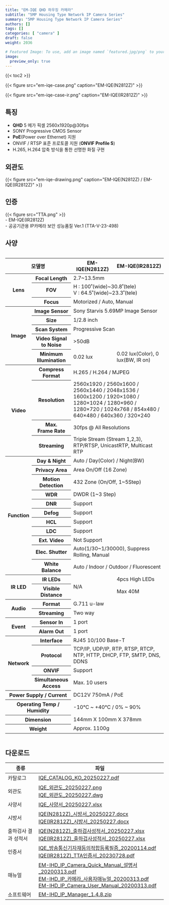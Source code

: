 ```yaml
---
title: "EM-IQE QHD 하우징 카메라"
subtitle: "5MP Housing Type Network IP Camera Series"
summary: "5MP Housing Type Network IP Camera Series"
authors: []
tags: []
categories: [ "camera" ]
draft: false
weight: 2036

# Featured Image: To use, add an image named `featured.jpg/png` to your page's folder.
image:
  preview_only: true
---
```


{{< toc2 >}}

<div class="container">
<div class="row justify-content-center align-items-center">
<div class="col-sm-6">

{{< figure src="em-iqe-case.png" caption="EM-IQE(N2812Z)" >}}

</div>
<div class="col-sm-6">

{{< figure src="em-iqe-case-ir.png" caption="EM-IQE(IR2812Z)" >}}

</div>
</div>
</div>

## 특징

- **QHD** 5 메가 픽셀 2560x1920p@30fps
- SONY Progressive CMOS Sensor
- **PoE**(Power over Ethernet) 지원
- ONVIF / RTSP 표준 프로토콜 지원 (**ONVIF Profile S**)
- H.265, H.264 압축 방식을 통한 선명한 화질 구현

## 외관도

{{< figure src="em-iqe-drawing.png" caption="EM-IQE(N2812Z) / EM-IQE(IR2812Z)" >}}


## 인증
<div class="container">
<div class="row align-items-top">
<div class="col-sm-1">
{{< figure src="TTA.png" >}} 
</div>
<div class="col-sm-8">
- EM-IQE(IR2812Z) <br>
- 공공기관용 IP카메라 보안 성능품질 Ver.1 (TTA-V-23-498)
</div>
</div>
</div>


## 사양

<div style="overflow-x: auto">
<table class="spec">
<thead>
<tr>
<th colspan="2">모델명</th>
<th>EM-IQE(N2812Z)</th>
<th>EM-IQE(IR2812Z)</th>
</tr>
</thead>
<tbody>
<tr>
<th rowspan="3">Lens</th>
<th>Focal Length</th>
<td colspan="2">2.7~13.5mm</td>
</tr>
<tr>
<th>FOV</th>
<td colspan="2">H : 100˚(wide)~30.8˚(tele)<br>V : 64.5˚(wide)~23.3˚(tele)</td>
</tr>
<tr>
<th>Focus</th>
<td colspan="2">Motorized / Auto, Manual</td>
</tr>
<tr>
<th rowspan="5">Image</th>
<th>Image Sensor</th>
<td colspan="2">Sony Starvis 5.69MP Image Sensor</td>
</tr>
<tr>
<th>Size</th>
<td colspan="2">1/2.8 inch</td>
</tr>
<tr>
<th>Scan System</th>
<td colspan="2">Progressive Scan</td>
</tr>
<tr>
<th>Video Signal<br>to Noise</th>
<td colspan="2">&gt;50dB</td>
</tr>
<tr>
<th>Minimum<br>Illumination</th>
<td>0.02 lux</td>
<td>0.02 lux(Color), 0 lux(BW, IR on)</td>
</tr>
<tr>
<th rowspan="4">Video</th>
<th>Compress<br>Format</th>
<td colspan="2">H.265 / H.264 / MJPEG</td>
</tr>
<tr>
<th>Resolution</th>
<td colspan="2">2560x1920 / 2560x1600 / 2560x1440 / 2048x1536 / 1600x1200 / 1920×1080 / 1280×1024 / 1280×960 / 1280×720 / 1024x768 / 854x480 / 640×480 / 640x360 / 320×240</td>
</tr>
<tr>
<th>Max.<br>Frame Rate</th>
<td colspan="2">30fps @ All Resolutions</td>
</tr>
<tr>
<th>Streaming</th>
<td colspan="2">Triple Stream (Stream 1,2,3), RTP/RTSP, UnicastRTP, Multicast RTP</td>
</tr>
<tr>
<th rowspan="11">Function</th>
<th>Day & Night</th>
<td colspan="2">Auto / Day(Color) / Night(BW)</td>
</tr>
<tr>
<th>Privacy Area</th>
<td colspan="2">Area On/Off (16 Zone)</td>
</tr>
<tr>
<th>Motion<br>Detection</th>
<td colspan="2">432 Zone (On/Off, 1~5Step)</td>
</tr>
<tr>
<th>WDR</th>
<td colspan="2">DWDR (1~3 Step)</td>
</tr>
<tr>
<th>DNR</th>
<td colspan="2">Support</td>
</tr>
<tr>
<th>Defog</th>
<td colspan="2">Support</td>
</tr>
<tr>
<th>HCL</th>
<td colspan="2">Support</td>
</tr>
<tr>
<th>LDC</th>
<td colspan="2">Support</td>
</tr>
<tr>
<th>Ext. Video</th>
<td colspan="2">Not Support</td>
</tr>
<tr>
<th>Elec. Shutter</th>
<td colspan="2">Auto(1/30~1/30000), Suppress Rolling, Manual</td>
</tr>
<tr>
<th>White Balance</th>
<td colspan="2">Auto / Indoor / Outdoor / Fluorescent</td>
</tr>
<tr>
<th rowspan="2">IR LED</th>
<th>IR LEDs</th>
<td rowspan="2">N/A</td>
<td>4pcs High LEDs</td>
</tr>
<tr>
<th>Visible<br>Distance</th>
<td>Max 40M</td>
</tr>
<tr>
<th rowspan="2">Audio</th>
<th>Format</th>
<td colspan="2">G.711 u-law</td>
</tr>
<tr>
<th>Streaming</th>
<td colspan="2">Two way</td>
</tr>
<tr>
<th rowspan="2">Event</th>
<th>Sensor In</th>
<td colspan="2">1 port</td>
</tr>
<tr>
<th>Alarm Out</th>
<td colspan="2">1 port</td>
</tr>
<tr>
<th rowspan="4">Network</th>
<th>Interface</th>
<td colspan="2">RJ45 10/100 Base-T</td>
</tr>
<tr>
<th>Protocol</th>
<td colspan="2">TCP/IP, UDP/IP, RTP, RTSP, RTCP, NTP, HTTP, DHCP, FTP, SMTP, DNS, DDNS</td>
</tr>
<tr>
<th>ONVIF</th>
<td colspan="2">Support</td>
</tr>
<tr>
<th>Simultaneous<br>Access</th>
<td colspan="2">Max. 10 users</td>
</tr>
<tr>
<th colspan="2">Power Supply / Current</th>
<td colspan="2">DC12V 750mA / PoE</td>
</tr>
<tr>
<th colspan="2">Operating Temp / Humidity</th>
<td colspan="2">-10℃ ~ +40℃ / 0% ~ 90%</td>
</tr>
<tr>
<th colspan="2">Dimension</th>
<td colspan="2">144mm X 100mm X 378mm</td>
</tr>
<tr>
<th colspan="2">Weight</th>
<td colspan="2">Approx. 1100g</td>
</tr>
</tbody>
</table>
</div>

## 다운로드

종류 | 파일
---- | ----
카탈로그 | [IQE_CATALOG_KO_20250227.pdf](https://www.emstone.com/data/sales/ko/IQE_CATALOG_KO_20250227.pdf)
외관도 | [IQE_외관도_20250227.png](https://www.emstone.com/data/sales/ko/IQE_외관도_20250227.png)<br>[IQE_외관도_20250227.dwg](https://www.emstone.com/data/sales/ko/IQE_외관도_20250227.dwg)
사양서 | [IQE_사양서_20250227.xlsx](https://www.emstone.com/data/sales/ko/IQE_사양서_20250227.xlsx)
시방서 | [IQE(N2812Z)_시방서_20250227.docx](https://www.emstone.com/data/sales/ko/IQE(N2812Z)_시방서_20250227.docx)<br>[IQE(IR2812Z)_시방서_20250227.docx](https://www.emstone.com/data/sales/ko/IQE(IR2812Z)_시방서_20250227.docx)
출하검사 결과 성적서 | [IQE(N2812Z)_출하검사성적서_20250227.xlsx](https://www.emstone.com/data/sales/ko/IQE(N2812Z)_출하검사성적서_20250227.xlsx)<br>[IQE(IR2812Z)_출하검사성적서_20250227.xlsx](https://www.emstone.com/data/sales/ko/IQE(IR2812Z)_출하검사성적서_20250227.xlsx)
인증서 | [IQE_방송통신기자재등의적합등록필증_20200114.pdf](https://www.emstone.com/data/sales/ko/IQE_방송통신기자재등의적합등록필증_20200114.pdf)<br>[IQE(IR2812Z)_TTA인증서_20230728.pdf](https://www.emstone.com/data/sales/ko/IQE(IR2812Z)_TTA인증서_20230728.pdf)
매뉴얼 | [EM-IHD_IP_Camera_Quick_Manual_설명서_20200313.pdf](https://www.emstone.com/data/sales/ko/EM-IHD_IP_Camera_Quick_Manual_설명서_20200313.pdf)<br>[EM-IHD_IP_카메라_사용자매뉴얼_20200313.pdf](https://www.emstone.com/data/sales/ko/EM-IHD_IP_카메라_사용자매뉴얼_20200313.pdf)<br>[EM-IHD_IP_Camera_User_Manual_20200313.pdf](https://www.emstone.com/data/sales/ko/EM-IHD_IP_Camera_User_Manual_20200313.pdf)
소프트웨어 | [EM-IHD_IP_Manager_1.4.8.zip](https://www.emstone.com/data/sales/ko/EM-IHD_IP_Manager_1.4.8.zip)
